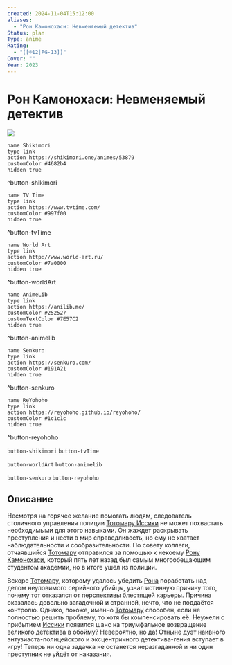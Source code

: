 ```yaml
---
created: 2024-11-04T15:12:00
aliases:
  - "Рон Камонохаси: Невменяемый детектив"
Status: plan
Type: anime
Rating:
  - "[[®️12|PG-13]]"
Cover: ""
Year: 2023
---
```


# Рон Камонохаси: Невменяемый детектив

![](https://nyaa.shikimori.one/uploads/poster/animes/53879/a2b6c5f4ec5644b0903d509734ad047e.jpeg)

```button
name Shikimori
type link
action https://shikimori.one/animes/53879
customColor #4682b4
hidden true
```
^button-shikimori

```button
name TV Time
type link
action https://www.tvtime.com/
customColor #997f00
hidden true
```
^button-tvTime

```button
name World Art
type link
action http://www.world-art.ru/
customColor #7a0000
hidden true
```
^button-worldArt

```button
name AnimeLib
type link
action https://anilib.me/
customColor #252527
customTextColor #7E57C2
hidden true
```
^button-animelib

```button
name Senkuro
type link
action https://senkuro.com/
customColor #191A21
hidden true
```
^button-senkuro

```button
name ReYohoho
type link
action https://reyohoho.github.io/reyohoho/
customColor #1c1c1c
hidden true
```
^button-reyohoho

`button-shikimori` `button-tvTime`

`button-worldArt` `button-animelib`

`button-senkuro` `button-reyohoho`

## Описание

Несмотря на горячее желание помогать людям, следователь столичного управления полиции [Тотомару Иссики](https://shikimori.one/characters/192285-totomaru-isshiki) не может похвастать необходимыми для этого навыками. Он жаждет раскрывать преступления и нести в мир справедливость, но ему не хватает наблюдательности и сообразительности. По совету коллеги, отчаявшийся [Тотомару](https://shikimori.one/characters/192285-totomaru-isshiki) отправился за помощью к некоему [Рону Камонохаси](https://shikimori.one/characters/192284-ron-kamonohashi), который пять лет назад был самым многообещающим студентом академии, но в итоге ушёл из полиции.

Вскоре [Тотомару](https://shikimori.one/characters/192285-totomaru-isshiki), которому удалось убедить [Рона](https://shikimori.one/characters/192284-ron-kamonohashi) поработать над делом неуловимого серийного убийцы, узнал истинную причину того, почему тот отказался от перспективы блестящей карьеры. Причина оказалась довольно загадочной и странной, нечто, что не поддаётся контролю. Однако, похоже, именно [Тотомару](https://shikimori.one/characters/192285-totomaru-isshiki) способен, если не полностью решить проблему, то хотя бы компенсировать её. Неужели с прибытием [Иссики](https://shikimori.one/characters/192285-totomaru-isshiki) появился шанс на триумфальное возвращение великого детектива в обойму? Невероятно, но да! Отныне дуэт наивного энтузиаста-полицейского и эксцентричного детектива-гения вступает в игру! Теперь ни одна задачка не останется неразгаданной и ни один преступник не уйдёт от наказания.
